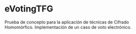 # eVotingTFG
Prueba de concepto para la aplicación de técnicas de Cifrado Homomórfico. Implementación de un caso de voto electrónico. 
